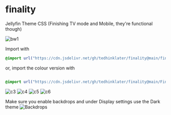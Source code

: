 # finality
Jellyfin Theme CSS (Finishing TV mode and Mobile, they're functional though)

![bw1](https://i.imgur.com/qaNGzGN.png)

Import with

```css
@import url("https://cdn.jsdelivr.net/gh/tedhinklater/finality@main/finality.css");

```

or, import the colour version with

```css

@import url("https://cdn.jsdelivr.net/gh/tedhinklater/finality@main/Finality-Coloured.css");

```

![c3](https://i.imgur.com/5ctM8f1.png)
![c4](https://i.imgur.com/DgGpvY6.png)
![c5](https://i.imgur.com/GC2m5HH.png)
![c6](https://i.imgur.com/Aw9WwrX.png)

Make sure you enable backdrops and under Display settings use the Dark theme
![Backdrops](https://i.imgur.com/18D9IO3.png)
